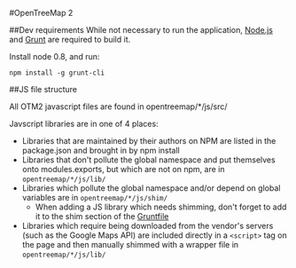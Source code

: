 #OpenTreeMap 2

##Dev requirements
While not necessary to run the application, [Node.js](http://nodejs.org/) and [Grunt](http://gruntjs.com/) are required to build it.

Install node 0.8, and run:
```
npm install -g grunt-cli
```


##JS file structure

All OTM2 javascript files are found in opentreemap/*/js/src/

Javscript libraries are in one of 4 places:
  - Libraries that are maintained by their authors on NPM are listed in the package.json and brought in by npm install
  - Libraries that don't pollute the global namespace and put themselves onto modules.exports, but which are not on npm, are in `opentreemap/*/js/lib/`
  - Libraries which pollute the global namespace and/or depend on global variables are in `opentreemap/*/js/shim/`
    * When adding a JS library which needs shimming, don't forget to add it to the shim section of the [Gruntfile](Gruntfile.js)
  - Libraries which require being downloaded from the vendor's servers (such as the Google Maps API) are included directly in a `<script>` tag on the page and then manually shimmed with a wrapper file in `opentreemap/*/js/lib/`
